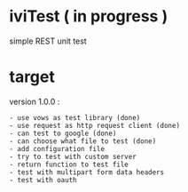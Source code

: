 iviTest ( in progress )
=======

simple REST unit test


target
=========

version 1.0.0 :

	- use vows as test library (done)
	- use request as http request client (done)
	- can test to google (done)
	- can choose what file to test (done)
	- add configuration file
	- try to test with custom server
	- return function to test file
	- test with multipart form data headers
	- test with oauth